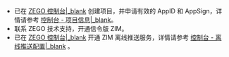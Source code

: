 - 已在 [ZEGO 控制台\|_blank](https://console.zego.im) 创建项目，并申请有效的 AppID 和 AppSign，详情请参考 [控制台 - 项目信息\|_blank](#12107)。
- 联系 ZEGO 技术支持，开通信令版 ZIM。
- 已在 [ZEGO 控制台\|_blank](https://console.zego.im) 开通 ZIM 离线推送服务，详情请参考 [控制台 - 离线推送配置\|_blank](#15966) 。



